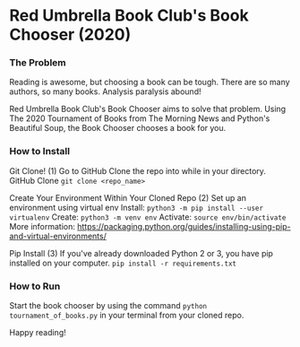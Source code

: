 Red Umbrella Book Club's Book Chooser (2020)
============================================

### The Problem

Reading is awesome, but choosing a book can be tough. There are so many authors, so many books. Analysis paralysis abound!

Red Umbrella Book Club's Book Chooser aims to solve that problem. Using The 2020 Tournament of Books from The Morning News and Python's Beautiful Soup, the Book Chooser chooses a book for you.

### How to Install
Git Clone! (1)
Go to GitHub Clone the repo into while in your directory. GitHub Clone
`git clone <repo_name>`

Create Your Environment Within Your Cloned Repo (2)
Set up an environment using virtual env
Install: `python3 -m pip install --user virtualenv`
Create: `python3 -m venv env`
Activate: `source env/bin/activate`
More information: https://packaging.python.org/guides/installing-using-pip-and-virtual-environments/

Pip Install (3)
If you've already downloaded Python 2 or 3, you have pip installed on your computer.
`pip install -r requirements.txt`

### How to Run
Start the book chooser by using the command `python tournament_of_books.py` in your terminal from your cloned repo.

Happy reading!